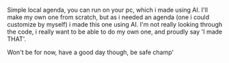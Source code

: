 Simple local agenda, you can run on your pc, which i made using AI.
I'll make my own one from scratch, but as i needed an agenda (one i could customize by myself) i made this one using AI.
I'm not really looking through the code, i really want to be able to do my own one, and proudly say 'I made THAT'.

Won't be for now, have a good day though, be safe champ' 
